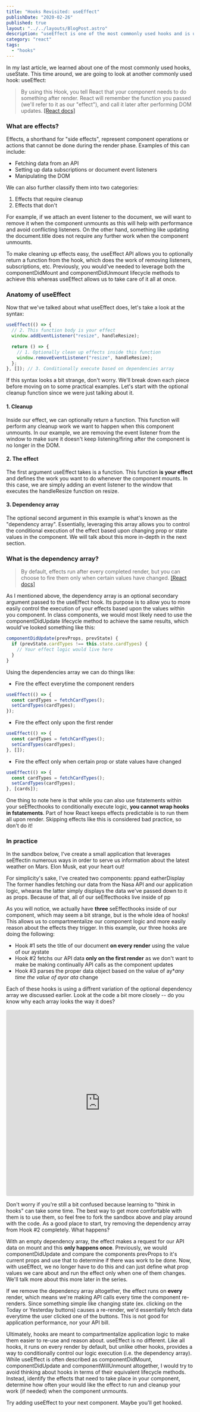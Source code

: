 ```yaml
---
title: "Hooks Revisited: useEffect"
publishDate: "2020-02-26"
published: true
layout: "../../layouts/BlogPost.astro"
description: "useEffect is one of the most commonly used hooks and is used for things like fetching data, setting up event listeners and manipulating the DOM."
category: "react"
tags:
  - "hooks"
---
```


In <a to="/posts/hooks-usestate">my last article</a>, we learned about one of the most commonly used hooks, useState. This time around, we are going to look at another commonly used hook: useEffect:

> By using this Hook, you tell React that your component needs to do something after render. React will remember the function you passed (we'll refer to it as our "effect"), and call it later after performing DOM updates. [[React docs]](https://reactjs.org/docs/hooks-effect.html)

### What are effects?

Effects, a shorthand for "side effects", represent component operations or actions that cannot be done during the render phase. Examples of this can include:

- Fetching data from an API
- Setting up data subscriptions or document event listeners
- Manipulating the DOM

We can also further classify them into two categories:

1. Effects that require cleanup
2. Effects that don't

For example, if we attach an event listener to the document, we will want to remove it when the component unmounts as this will help with performance and avoid conflicting listeners. On the other hand, something like updating the document.title does not require any further work when the component unmounts.

To make cleaning up effects easy, the useEffect API allows you to optionally return a function from the hook, which does the work of removing listeners, subscriptions, etc. Previously, you would've needed to leverage both the componentDidMount and componentDidUnmount lifecycle methods to achieve this whereas useEffect allows us to take care of it all at once.

### Anatomy of useEffect

Now that we've talked about what useEffect does, let's take a look at the syntax:

```javascript
useEffect(() => {
  // 2. This function body is your effect
  window.addEventListener("resize", handleResize);

  return () => {
    // 1. Optionally clean up effects inside this function
    window.removeEventListener("resize", handleResize);
  };
}, []); // 3. Conditionally execute based on dependencies array
```

If this syntax looks a bit strange, don't worry. We'll break down each piece before moving on to some practical examples. Let's start with the optional cleanup function since we were just talking about it.

#### 1. Cleanup

Inside our effect, we can optionally return a function. This function will perform any cleanup work we want to happen when this component unmounts. In our example, we are removing the event listener from the window to make sure it doesn't keep listening/firing after the component is no longer in the DOM.

#### 2. The effect

The first argument useEffect takes is a function. This function **is your effect** and defines the work you want to do whenever the component mounts. In this case, we are simply adding an event listener to the window that executes the handleResize function on resize.

#### 3. Dependency array

The optional second argument in this example is what's known as the "dependency array". Essentially, leveraging this array allows you to control the conditional execution of the effect based upon changing prop or state values in the component. We will talk about this more in-depth in the next section.

### What is the dependency array?

> By default, effects run after every completed render, but you can choose to fire them only when certain values have changed. [[React docs]](https://reactjs.org/docs/hooks-effect.html#tip-optimizing-performance-by-skipping-effects)

As I mentioned above, the dependency array is an optional secondary argument passed to the useEffect hook. Its purpose is to allow you to more easily control the execution of your effects based upon the values within you component. In class components, we would most likely need to use the componentDidUpdate lifecycle method to achieve the same results, which would've looked something like this:

```javascript
componentDidUpdate(prevProps, prevState) {
  if (prevState.cardTypes !== this.state.cardTypes) {
    // Your effect logic would live here
  }
}
```

Using the dependencies array we can do things like:

- Fire the effect everytime the component renders

```javascript
useEffect(() => {
  const cardTypes = fetchCardTypes();
  setCardTypes(cardTypes);
});
```

- Fire the effect only upon the first render

```javascript
useEffect(() => {
  const cardTypes = fetchCardTypes();
  setCardTypes(cardTypes);
}, []);
```

- Fire the effect only when certain prop or state values have changed

```javascript
useEffect(() => {
  const cardTypes = fetchCardTypes();
  setCardTypes(cardTypes);
}, [cards]);
```

One thing to note here is that while you can also use fstatements within your seEffecthooks to conditionally execute logic, **you cannot wrap hooks in fstatements**. Part of how React keeps effects predictable is to run them all upon render. Skipping effects like this is considered bad practice, so don't do it!

### In practice

In the sandbox below, I've create a small application that leverages seEffectin numerous ways in order to serve us information about the latest weather on Mars. Elon Musk, eat your heart out!

For simplicity's sake, I've created two components: ppand eatherDisplay The former handles fetching our data from the Nasa API and our application logic, whearas the latter simply displays the data we've passed down to it as props. Because of that, all of our seEffecthooks live inside of pp

As you will notice, we actually have **three** seEffecthooks inside of our component, which may seem a bit strange, but is the whole idea of hooks! This allows us to compartmentalize our component logic and more easily reason about the effects they trigger. In this example, our three hooks are doing the following:

- Hook #1 sets the title of our document **on every render** using the value of our aystate
- Hook #2 fetchs our API data **only on the first render** as we don't want to make be making continually API calls as the component updates
- Hook #3 parses the proper data object based on the value of ay\*_any time the value of ayor ata_ change

Each of these hooks is using a diffrent variation of the optional dependency array we discussed earlier. Look at the code a bit more closely -- do you know why each array looks the way it does?

<iframe
  src="https://codesandbox.io/embed/hooksuseeffect-gkejk?fontsize=14&hidenavigation=1&theme=dark"
  style="width:100%; height:500px; border:0; border-radius: 4px; overflow:hidden;"
  title="hooks/useEffect"
  allow="geolocation; microphone; camera; midi; vr; accelerometer; gyroscope; payment; ambient-light-sensor; encrypted-media; usb"
  sandbox="allow-modals allow-forms allow-popups allow-scripts allow-same-origin"
></iframe>

Don't worry if you're still a bit confused because learning to "think in hooks" can take some time. The best way to get more comfortable with them is to use them, so feel free to fork the sandbox above and play around with the code. As a good place to start, try removing the dependency array from Hook #2 completely. What happens?

With an empty dependency array, the effect makes a request for our API data on mount and this **only happens once**. Previously, we would componentDidUpdate and compare the components prevProps to it's current props and use that to determine if there was work to be done. Now, with useEffect, we no longer have to do this and can just define what prop values we care about and run the effect only when one of them changes. We'll talk more about this more later in the series.

If we remove the dependency array altogether, the effect runs on **every** render, which means we're making API calls every time the component re-renders. Since something simple like changing state (ex. clicking on the Today or Yesterday buttons) causes a re-render, we'd essentially fetch data everytime the user clicked one of the buttons. This is not good for application performance, nor your API bill.

Ultimately, hooks are meant to compartmentalize application logic to make them easier to re-use and reason about. useEffect is no different. Like all hooks, it runs on every render by default, but unlike other hooks, provides a way to conditionally control our logic execution (i.e. the dependency array). While useEffect is often described as componentDidMount, componentDidUpdate and componentWillUnmount altogether, I would try to avoid thinking about hooks in terms of their equivalent lifecycle methods. Instead, identify the effects that need to take place in your component, determine how often your would like the effect to run and cleanup your work (if needed) when the component unmounts.

Try adding useEffect to your next component. Maybe you'll get hooked.
